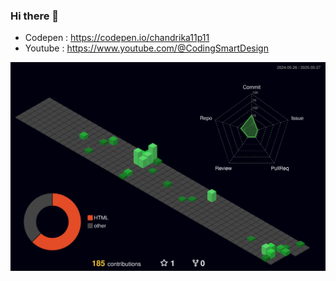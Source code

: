 ### Hi there 👋
<!--
- Gumroad : https://cosmiclearning1111.gumroad.com/

-->
- Codepen : https://codepen.io/chandrika11p11
- Youtube : https://www.youtube.com/@CodingSmartDesign
<!--
- Instagram : https://www.instagram.com/cosmiclearning1111/
-->

<!--
![Codewars](https://github.r2v.ch/codewars?user=Chandrika1111)
![](./github-metrics.svg)
-->

![](./profile-3d-contrib/profile-night-green.svg)


<!--
**Chandrika11P11/Chandrika11P11** is a ✨ _special_ ✨ repository because its `README.md` (this file) appears on your GitHub profile.

Here are some ideas to get you started:

- 🔭 I’m currently working on ...
- 🌱 I’m currently learning ...
- 👯 I’m looking to collaborate on ...
- 🤔 I’m looking for help with ...
- 💬 Ask me about ...
- 📫 How to reach me: ...
- 😄 Pronouns: ...
- ⚡ Fun fact: ...
-->
